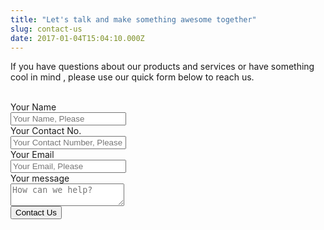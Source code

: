 ```yaml
---
title: "Let's talk and make something awesome together"
slug: contact-us
date: 2017-01-04T15:04:10.000Z
---
```

If you have questions about our products and services or have something cool in mind , please use our quick form below to reach us.

<br />

<form method="POST" action="https://formspree.io/info@manilatech.net">
    <div class="field is-horizontal">
        <div class="field-label is-small">
            <label class="label is-uppercase">Your Name</label>
        </div>
        <div class="field-body">        
            <div class="field">
                <div class="control">
                    <input class="input is-medium is-shadow-0" type="text" name="name" placeholder="Your Name, Please">
                </div>
            </div>
        </div>
    </div>
    <div class="field is-horizontal">
        <div class="field-label is-small">
            <label class="label is-uppercase">Your Contact No.</label>
        </div>
        <div class="field-body">        
            <div class="field">
                <div class="control">
                    <input class="input is-medium is-shadow-0" type="text" name="contact_number" placeholder="Your Contact Number, Please">
                </div>
            </div>
        </div>
    </div>
    <div class="field is-horizontal">
        <div class="field-label is-small">
            <label class="label is-uppercase">Your Email</label>
        </div>
        <div class="field-body">        
            <div class="field">
                <div class="control">
                    <input class="input is-medium is-shadow-0" type="email" name="_replyto" placeholder="Your Email, Please">
                </div>
            </div>
        </div>
    </div>
    <div class="field is-horizontal">
        <div class="field-label is-small">
            <label class="label is-uppercase">Your message</label>
        </div>
        <div class="field-body">        
            <div class="field">
                <div class="control">
                    <textarea name="message" class="textarea is-medium is-shadow-0"
                        placeholder="How can we help?"></textarea>
                </div>
            </div>
        </div>
    </div>
    <div class="field is-horizontal">
        <div class="field-label"></div>
        <div class="field-body">
            <div class="field is-grouped is-grouped-right">
                <div class="control">
                    <button class="button is-primary is-uppercase is-info">Contact Us</button>
                </div>
            </div>
        </div>
    </div>
</form>
